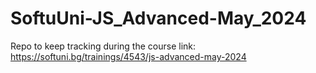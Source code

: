 # SoftuUni-JS_Advanced-May_2024
Repo to keep tracking during the course
link: https://softuni.bg/trainings/4543/js-advanced-may-2024